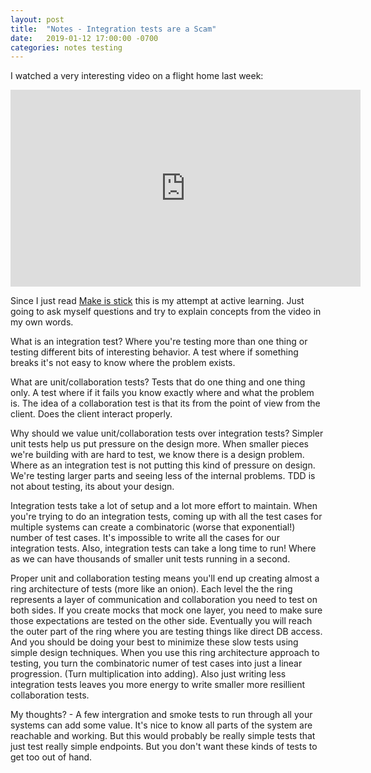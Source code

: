 ```yaml
---
layout: post
title:  "Notes - Integration tests are a Scam"
date:   2019-01-12 17:00:00 -0700
categories: notes testing
---
```

I watched a very interesting video on a flight home last week:

<iframe width="560" height="315" src="https://www.youtube.com/embed/VDfX44fZoMc" frameborder="0" allow="accelerometer; autoplay; encrypted-media; gyroscope; picture-in-picture" allowfullscreen></iframe>

Since I just read [Make is stick](https://www.amazon.ca/Make-Stick-Science-Successful-Learning/dp/0674729013)
this is my attempt at active learning. Just going to ask myself questions and try to explain concepts from the video in my own words.

What is an integration test? Where you're testing more than one thing or testing different bits of interesting behavior.
A test where if something breaks it's not easy to know where the problem exists.

What are unit/collaboration tests? Tests that do one thing and one thing only. A test where if it fails you know
exactly where and what the problem is. The idea of a collaboration test is that its from the point of view from the client.
Does the client interact properly.

Why should we value unit/collaboration tests over integration tests? Simpler unit tests help us put pressure on the
design more. When smaller pieces we're building with are hard to test, we know there is a design problem.
Where as an integration test is not putting this kind of pressure on design. We're testing larger parts and
seeing less of the internal problems. TDD is not about testing, its about your design.

Integration tests take a lot of setup and a lot more effort to maintain. When you're trying to do an integration tests,
coming up with all the test cases for multiple systems can create a combinatoric (worse that exponential!) number of test
cases. It's impossible to write all the cases for our integration tests. Also, integration tests can take a long time to run!
Where as we can have thousands of smaller unit tests running in a second.

Proper unit and collaboration testing means you'll end up creating almost a ring architecture of tests (more like
an onion). Each level the the ring represents a layer of communication and collaboration you need to test on both
sides. If you create mocks that mock one layer, you need to make sure those expectations are tested on the other side.
Eventually you will reach the outer part of the ring where you are testing things like direct DB access. And you should
be doing your best to minimize these slow tests using simple design techniques. When you use this ring architecture
approach to testing, you turn the combinatoric numer of test cases into just a linear progression. (Turn multiplication
into adding). Also just writing less integration tests leaves you more energy to write smaller more resillient collaboration
tests.

My thoughts? - A few intergration and smoke tests to run through all your systems can add some value. It's nice to know all
parts of the system are reachable and working. But this would probably be really simple tests that just test really simple
endpoints. But you don't want these kinds of tests to get too out of hand.
